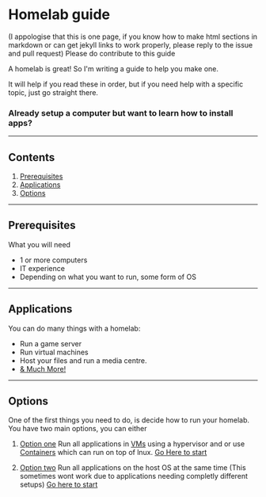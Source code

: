 # Homelab guide

(I appologise that this is one page, if you know how to make html sections in markdown or can get jekyll links to work properly, please reply to the issue and pull request)
Please do contribute to this guide

A homelab is great! So I'm writing a guide to help you make one.

It will help if you read these in order, but if you need help with a specific topic, just go straight there.
### Already setup a computer but want to learn how to install apps?
---

## Contents

1. [Prerequisites](#Prerequisites)
2. [Applications](#Applications)
3. [Options](#Options)

---
## Prerequisites

What you will need

- 1 or more computers
- IT experience
- Depending on what you want to run, some form of OS

---

## Applications
You can do many things with a homelab:

- Run a game server
- Run virtual machines
- Host your files and run a media centre.
- [& Much More!](https://github.com/awesome-selfhosted/awesome-selfhosted)

---

## Options

One of the first things you need to do, is decide how to run your homelab.
You have two main options, you can either
1. [Option one][1] Run all applications in [VMs][wiki_vm] using a hypervisor and or use [Containers][wiki_containers] which can run on top of lnux. [Go Here to start][1]

2. [Option two][2] Run all applications on the host OS at the same time (This sometimes wont work due to applications needing completly different setups)
[Go here to start][2]


[1]: https://diacius.github.io/Setting-Up-A-Homelab/option1
[2]: https://diacius.github.io/Setting-Up-A-Homelab/option2
[wiki_vm]: https://en.wikipedia.org/wiki/Virtual_machine
[wiki_containers]: https://en.wikipedia.org/wiki/OS-level_virtualization

